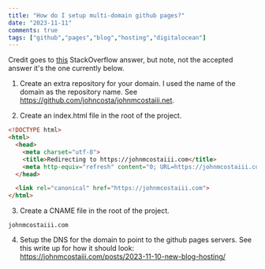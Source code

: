 ```yaml
---
title: "How do I setup multi-domain github pages?"
date: "2023-11-11"
comments: true
tags: ["github","pages","blog","hosting","digitalocean"]
---
```


Credit goes to [this](https://stackoverflow.com/questions/16454088/can-github-pages-cname-file-contain-more-than-one-domain) StackOverflow answer,
but note, not the accepted answer it's the one currently below.

1) Create an extra repository for your domain. I used the name of the domain as the repository name. See <https://github.com/johncosta/johnmcostaiii.net>.

2) Create  an index.html file in the root of the project.

```html
<!DOCTYPE html>
<html>
  <head>
    <meta charset="utf-8">
    <title>Redirecting to https://johnmcostaiii.com</title>
    <meta http-equiv="refresh" content="0; URL=https://johnmcostaiii.com">
  </head>

  <link rel="canonical" href="https://johnmcostaiii.com">
</html>
```

3) Create a CNAME file in the root of the project.

```shell
johnmcostaiii.com
```

4) Setup the DNS for the domain to point to the github pages servers. See this write up for how it should look: <https://johnmcostaiii.com/posts/2023-11-10-new-blog-hosting/>
